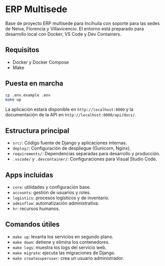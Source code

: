 # ERP Multisede

Base de proyecto ERP multisede para Incihuila con soporte para las sedes de Neiva, Florencia y Villavicencio. El entorno está preparado para desarrollo local con Docker, VS Code y Dev Containers.

## Requisitos
- Docker y Docker Compose
- Make

## Puesta en marcha
```bash
cp .env.example .env
make up
```

La aplicación estará disponible en `http://localhost:8000` y la documentación de la API en `http://localhost:8000/api/docs/`.

## Estructura principal
- `src/`: Código fuente de Django y aplicaciones internas.
- `deploy/`: Configuración de despliegue (Gunicorn, Nginx).
- `requirements/`: Dependencias separadas para desarrollo y producción.
- `.vscode/` y `.devcontainer/`: Configuraciones para Visual Studio Code.

## Apps incluidas
- `core`: utilidades y configuración base.
- `accounts`: gestión de usuarios y roles.
- `logistics`: procesos logísticos y de inventario.
- `adminflow`: automatización administrativa.
- `hr`: recursos humanos.

## Comandos útiles
- `make up`: levanta los servicios en segundo plano.
- `make down`: detiene y elimina los contenedores.
- `make logs`: muestra los logs del servicio web.
- `make migrate`: ejecuta las migraciones de Django.
- `make createsuperuser`: crea un usuario administrador.
